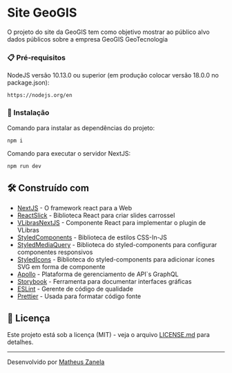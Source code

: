 # Site GeoGIS

O projeto do site da GeoGIS tem como objetivo mostrar ao público alvo dados públicos sobre a empresa GeoGIS GeoTecnologia

### 📋 Pré-requisitos

NodeJS versão 10.13.0 ou superior (em produção colocar versão 18.0.0 no package.json):

```
https://nodejs.org/en
```

### 🔧 Instalação

Comando para instalar as dependências do projeto:

```
npm i
```

Comando para executar o servidor NextJS:

```
npm run dev
```

## 🛠️ Construído com

* [NextJS](https://nextjs.org) - O framework react para a Web
* [ReactSlick](https://react-slick.neostack.com) - Biblioteca React para criar slides carrossel
* [VLibrasNextJS](https://socket.dev/npm/package/vlibras-nextjs) - Componente React para implementar o plugin de VLibras
* [StyledComponents](https://styled-components.com) - Biblioteca de estilos CSS-In-JS
* [StyledMediaQuery](https://github.com/morajabi/styled-media-query) - Biblioteca do styled-components para configurar componentes responsivos
* [StyledIcons](https://styled-icons.dev) - Biblioteca do styled-components para adicionar ícones SVG em forma de componente
* [Apollo](https://www.apollographql.com) - Plataforma de gerenciamento de API`s GraphQL
* [Storybook](https://storybook.js.org) - Ferramenta para documentar interfaces gráficas
* [ESLint](https://eslint.org) - Gerente de código de qualidade
* [Prettier](https://prettier.io) - Usada para formatar código fonte

## 📄 Licença

Este projeto está sob a licença (MIT) - veja o arquivo [LICENSE.md](https://github.com/developerMatheusz/lp-geogis/blob/main/LICENSE.md) para detalhes.

---
Desenvolvido por [Matheus Zanela](https://github.com/developerMatheusz)